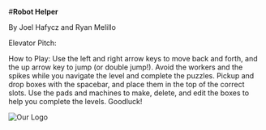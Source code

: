 #**Robot Helper**

By Joel Hafycz and Ryan Melillo


Elevator Pitch:



How to Play:
Use the left and right arrow keys to move back and forth, and the up arrow key to jump (or double jump!). Avoid the workers and the spikes while you navigate the level and complete the puzzles. Pickup and drop boxes with the spacebar, and place them in the top of the correct slots. Use the pads and machines to make, delete, and edit the boxes to help you complete the levels. Goodluck!


![Our Logo](https://github.com/UD-CISC374/educational-game-project-joel-hafycz-ryan-melillo/src/assets/screeshots/robothelperlarge.png)

